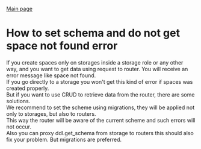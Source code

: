 [Main page](../README.md)

# How to set schema and do not get space not found error

If you create spaces only on storages inside a storage role or any other way, and you want to get data using request to
router. You will receive an error message like space not found.  
If you go directly to a storage you won't get this kind of error if spaces was created properly.   
But if you want to use CRUD to retrieve data from the router, there are some solutions.  
We recommend to set the scheme using migrations, they will be applied not only to storages, but also to routers.  
This way the router will be aware of the current scheme and such errors will not occur.  
Also you can proxy ddl.get_schema from storage to routers this should also fix your problem. But migrations are preferred.
